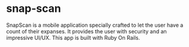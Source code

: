 # snap-scan
SnapScan is a mobile application specially crafted to let the user have a count of their expanses. It provides the user with security and an impressive UI/UX. This app is built with Ruby On Rails.
